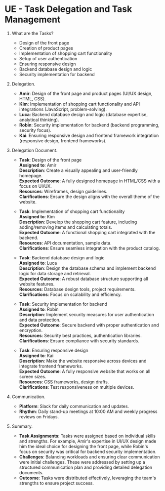 # UE - Task Delegation and Task Management

1. What are the Tasks?

    - Design of the front page
    - Creation of product pages
    - Implementation of shopping cart functionality
    - Setup of user authentication
    - Ensuring responsive design
    - Backend database design and logic
    - Security implementation for backend

2. Delegation.

    - **Amir**: Design of the front page and product pages (UI/UX design, HTML, CSS).
    - **Kim**: Implementation of shopping cart functionality and API integrations (JavaScript, problem-solving).
    - **Luca**: Backend database design and logic (database expertise, analytical thinking).
    - **Robin**: Security implementation for backend (backend programming, security focus).
    - **Kai**: Ensuring responsive design and frontend framework integration (responsive design, frontend frameworks).

3. Delegation Document.

    - **Task**: Design of the front page  
      **Assigned to**: Amir  
      **Description**: Create a visually appealing and user-friendly homepage.  
      **Expected Outcome**: A fully designed homepage in HTML/CSS with a focus on UI/UX.  
      **Resources**: Wireframes, design guidelines.  
      **Clarifications**: Ensure the design aligns with the overall theme of the website.

    - **Task**: Implementation of shopping cart functionality  
      **Assigned to**: Kim  
      **Description**: Develop the shopping cart feature, including adding/removing items and calculating totals.  
      **Expected Outcome**: A functional shopping cart integrated with the backend.  
      **Resources**: API documentation, sample data.  
      **Clarifications**: Ensure seamless integration with the product catalog.

    - **Task**: Backend database design and logic  
      **Assigned to**: Luca  
      **Description**: Design the database schema and implement backend logic for data storage and retrieval.  
      **Expected Outcome**: A robust database structure supporting all website features.  
      **Resources**: Database design tools, project requirements.  
      **Clarifications**: Focus on scalability and efficiency.

    - **Task**: Security implementation for backend  
      **Assigned to**: Robin  
      **Description**: Implement security measures for user authentication and data protection.  
      **Expected Outcome**: Secure backend with proper authentication and encryption.  
      **Resources**: Security best practices, authentication libraries.  
      **Clarifications**: Ensure compliance with security standards.

    - **Task**: Ensuring responsive design  
      **Assigned to**: Kai  
      **Description**: Make the website responsive across devices and integrate frontend frameworks.  
      **Expected Outcome**: A fully responsive website that works on all screen sizes.  
      **Resources**: CSS frameworks, design drafts.  
      **Clarifications**: Test responsiveness on multiple devices.

4. Communication.

    - **Platform**: Slack for daily communication and updates.  
    - **Rhythm**: Daily stand-up meetings at 10:00 AM and weekly progress reviews on Fridays.

5. Summary.

    - **Task Assignments**: Tasks were assigned based on individual skills and strengths. For example, Amir's expertise in UI/UX design made him the ideal choice for designing the front page, while Robin's focus on security was critical for backend security implementation.
    - **Challenges**: Balancing workloads and ensuring clear communication were initial challenges. These were addressed by setting up a structured communication plan and providing detailed delegation documents.
    - **Outcome**: Tasks were distributed effectively, leveraging the team's strengths to ensure project success.